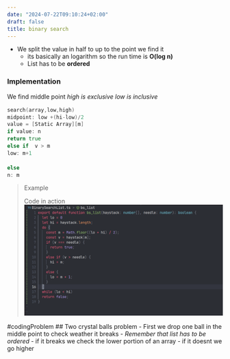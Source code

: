 ```yaml
---
date: "2024-07-22T09:10:24+02:00"
draft: false
title: binary search
---
```


-   We split the value in half to up to the point we find it
    -   its basically an logarithm so the run time is **O(log n)**
    -   List has to be **ordered**

### Implementation

We find middle point *high is exclusive low is inclusive*

``` go
search(array,low,high)
midpoint: low +(hi-low)/2
value = [Static Array][m]
if value: n  
return true 
else if  v > m 
low: m+1

else 
n: m 

```

> Example
>
> Code in action
> ![Pasted_image_20230628235827.png](/static/Pasted_image_20230628235827.png)

#codingProblem ## Two crystal balls problem - First we drop one ball in
the middle point to check weather it breaks - *Remember that list has to
be ordered* - if it breaks we check the lower portion of an array - if
it doesnt we go higher
